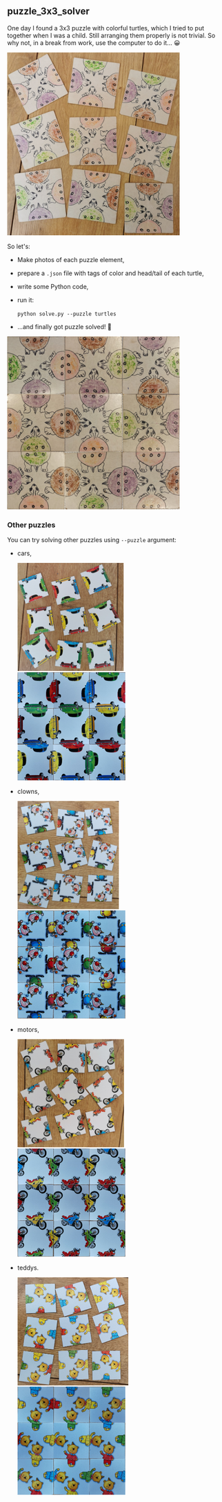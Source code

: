 ## puzzle_3x3_solver

One day I found a 3x3 puzzle with colorful turtles, which I tried to put together when I was a child. Still arranging them properly is not trivial. So why not, in a break from work, use the computer to do it... 😀

<img src="resources/IMG_20231030_092641.jpg" alt="Puzzle_mixed" width="400" height="auto">


So let's:

- Make photos of each puzzle element,
- prepare a `.json` file with tags of color and head/tail of each turtle,
- write some Python code,
- run it: 

    ```python solve.py --puzzle turtles```
- ...and finally got puzzle solved! 🥳

<img src="resources/solved_turtles.jpg" alt="Puzzle_solved" width="400" height="auto">

### Other puzzles
You can try solving other puzzles using `--puzzle` argument:

- cars,

  <img src="resources/IMG_20231030_092105.jpg" alt="Puzzle_solved" height="250" width="auto">
  <img src="resources/solved_cars.jpg" alt="Puzzle_solved" height="250" width="auto">

- clowns,

  <img src="resources/IMG_20231030_092246.jpg" alt="Puzzle_solved" height="250" width="auto">
  <img src="resources/solved_clowns.jpg" alt="Puzzle_solved" height="250" width="auto">

- motors,

  <img src="resources/IMG_20231030_092159.jpg" alt="Puzzle_solved" height="250" width="auto">
  <img src="resources/solved_motors.jpg" alt="Puzzle_solved" height="250" width="auto">

- teddys.

  <img src="resources/IMG_20231030_092331.jpg" alt="Puzzle_solved" height="250" width="auto">
  <img src="resources/solved_teddys.jpg" alt="Puzzle_solved" height="250" width="auto">
